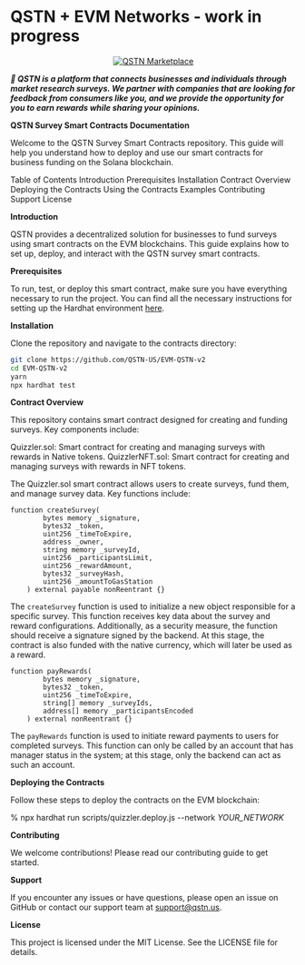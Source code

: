 # QSTN + EVM Networks - work in progress

<p align="center">
  <a href="https://qstn.us/"><img src="https://qstn.us/icon-256x256.png" alt="QSTN Marketplace"></a>
</p>

**_🚀 QSTN is a platform that connects businesses and individuals through market research surveys. We partner with companies that are looking for feedback from consumers like you, and we provide the opportunity for you to earn rewards while sharing your opinions._**

**QSTN Survey Smart Contracts Documentation**

Welcome to the QSTN Survey Smart Contracts repository. This guide will help you understand how to deploy and use our smart contracts for business funding on the Solana blockchain.

Table of Contents
Introduction
Prerequisites
Installation
Contract Overview
Deploying the Contracts
Using the Contracts
Examples
Contributing
Support
License

**Introduction**

QSTN provides a decentralized solution for businesses to fund surveys using smart contracts on the EVM blockchains. This guide explains how to set up, deploy, and interact with the QSTN survey smart contracts.

**Prerequisites**

To run, test, or deploy this smart contract, make sure you have everything necessary to run the project. You can find all the necessary instructions for setting up the Hardhat environment [here](https://hardhat.org/hardhat-runner/docs/getting-started).

**Installation**

Clone the repository and navigate to the contracts directory:

```bash
git clone https://github.com/QSTN-US/EVM-QSTN-v2
cd EVM-QSTN-v2
yarn
npx hardhat test
```

**Contract Overview**

This repository contains smart contract designed for creating and funding surveys. Key components include:

Quizzler.sol: Smart contract for creating and managing surveys with rewards in Native tokens.
QuizzlerNFT.sol: Smart contract for creating and managing surveys with rewards in NFT tokens.

The Quizzler.sol smart contract allows users to create surveys, fund them, and manage survey data. Key functions include:

```solidity
function createSurvey(
        bytes memory _signature,
        bytes32 _token,
        uint256 _timeToExpire,
        address _owner,
        string memory _surveyId,
        uint256 _participantsLimit,
        uint256 _rewardAmount,
        bytes32 _surveyHash,
        uint256 _amountToGasStation
    ) external payable nonReentrant {}
```

The `createSurvey` function is used to initialize a new object responsible for a specific survey. This function receives key data about the survey and reward configurations. Additionally, as a security measure, the function should receive a signature signed by the backend. At this stage, the contract is also funded with the native currency, which will later be used as a reward.

```solidity
function payRewards(
        bytes memory _signature,
        bytes32 _token,
        uint256 _timeToExpire,
        string[] memory _surveyIds,
        address[] memory _participantsEncoded
    ) external nonReentrant {}
```

The `payRewards` function is used to initiate reward payments to users for completed surveys. This function can only be called by an account that has manager status in the system; at this stage, only the backend can act as such an account.

**Deploying the Contracts**

Follow these steps to deploy the contracts on the EVM blockchain:

% npx hardhat run scripts/quizzler.deploy.js --network _YOUR_NETWORK_

**Contributing**

We welcome contributions! Please read our contributing guide to get started.

**Support**

If you encounter any issues or have questions, please open an issue on GitHub or contact our support team at support@qstn.us.

**License**

This project is licensed under the MIT License. See the LICENSE file for details.

```

```
